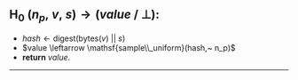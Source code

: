 <a id="bin-hash">$\mathsf{H_0}$</a> $(n_p,~ v,~ s) \rightarrow (value ~ /~ \bot):$
---
- $hash \leftarrow \mathsf{digest}(\mathsf{bytes}(v) ~ || ~ s)$
- $value \leftarrow \mathsf{sample\\_uniform}(hash,~ n_p)$
- **return** $value.$
---

